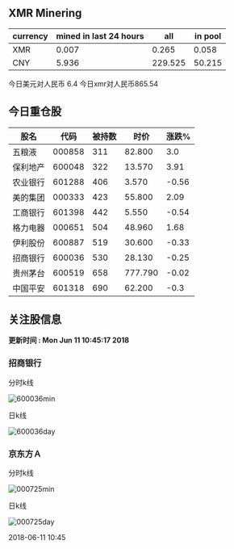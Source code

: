 ## XMR Minering

|currency|mined in last 24 hours|all|in pool|
|---|---|---|---|
|XMR|0.007|0.265|0.058|
|CNY|5.936|229.525|50.215|

今日美元对人民币 6.4	今日xmr对人民币865.54


## 今日重仓股 

|股名|代码|被持数|时价|涨跌%|
|---|---|---|---|---|
|五粮液|000858|311|82.800|3.0|
|保利地产|600048|322|13.570|3.91|
|农业银行|601288|406|3.570|-0.56|
|美的集团|000333|423|55.800|2.09|
|工商银行|601398|442|5.550|-0.54|
|格力电器|000651|504|48.960|1.68|
|伊利股份|600887|519|30.600|-0.33|
|招商银行|600036|530|28.130|-0.25|
|贵州茅台|600519|658|777.790|-0.02|
|中国平安|601318|690|62.200|-0.3|

## 关注股信息
**更新时间 : Mon Jun 11 10:45:17 2018**
### 招商银行 
分时k线

![600036min](http://image.sinajs.cn/newchart/min/n/sh600036.gif)

日k线

![600036day](http://image.sinajs.cn/newchart/daily/n/sh600036.gif)

### 京东方Ａ 
分时k线

![000725min](http://image.sinajs.cn/newchart/min/n/sz000725.gif)

日k线

![000725day](http://image.sinajs.cn/newchart/daily/n/sz000725.gif)

2018-06-11 10:45